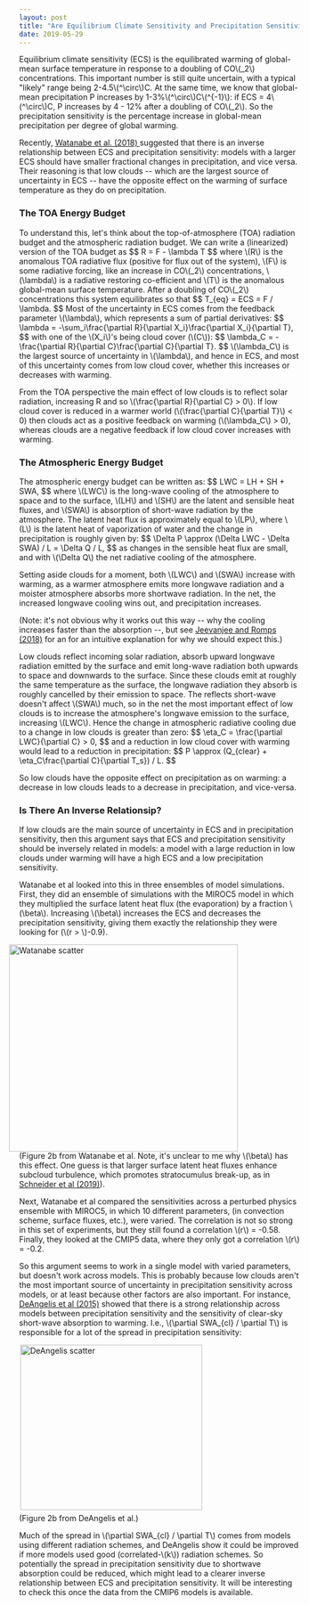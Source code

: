 ```yaml
---
layout: post
title: "Are Equilibrium Climate Sensitivity and Precipitation Sensitivity Inversely Related?"
date: 2019-05-29
---
```



<p>Equilibrium climate sensitivity (ECS) is the equilibrated warming of global-mean surface temperature in response to a doubling of CO\(_2\) concentrations. This important number is still quite uncertain, with a typical "likely" range being 2-4.5\(^\circ\)C. At the same time, we know that global-mean precipitation P increases by 1-3%\(^\circ\)C\(^{-1}\): if ECS = 4\(^\circ\)C, P increases by 4 - 12% after a doubling of CO\(_2\). So the precipitation sensitivity is the percentage increase in global-mean precipitation per degree of global warming.</p>

<p>Recently, <a href="https://www.nature.com/articles/s41558-018-0272-0">Watanabe et al. (2018) </a> suggested that there is an inverse relationship between ECS and precipitation sensitivity: models with a larger ECS should have smaller fractional changes in precipitation, and vice versa. Their reasoning is that low clouds -- which are the largest source of uncertainty in ECS -- have the opposite effect on the warming of surface temperature as they do on precipitation.</p>

<h3>The TOA Energy Budget</h3>

<p>To understand this, let's think about the top-of-atmosphere (TOA) radiation budget and the atmospheric radiation budget. We can write a (linearized) version of the TOA budget as
$$
R = F - \lambda T
$$
where \(R\) is the anomalous TOA radiative flux (positive for flux out of the system), \(F\) is some radiative forcing, like an increase in CO\(_2\) concentrations, \(\lambda\) is a radiative restoring co-efficient and \(T\) is the anomalous global-mean surface temperature. After a doubling of CO\(_2\) concentrations this system equilibrates so that
$$
T_{eq} = ECS = F / \lambda.
$$ 
Most of the uncertainty in ECS comes from the feedback parameter \(\lambda\), which represents a sum of partial derivatives:
$$
\lambda = -\sum_i\frac{\partial R}{\partial X_i}\frac{\partial X_i}{\partial T},
$$
with one of the \(X_i\)'s being cloud cover (\(C\)):
$$
\lambda_C = -\frac{\partial R}{\partial C}\frac{\partial C}{\partial T}.
$$
\(\lambda_C\) is the largest source of uncertainty in \(\lambda\), and hence in ECS, and most of this uncertainty comes from low cloud cover, whether this increases or decreases with warming.</p>

<p>From the TOA perspective the main effect of low clouds is to reflect solar radiation, increasing R and so \(\frac{\partial R}{\partial C} > 0\). If low cloud cover is reduced in a warmer world (\(\frac{\partial C}{\partial T}\)  &lt; 0) then clouds act as a positive feedback on warming (\(\lambda_C\)  > 0), whereas clouds are a negative feedback if low cloud cover increases with warming.</p>

<h3>The Atmospheric Energy Budget</h3>

<p>The atmospheric energy budget can be written as:
$$
LWC = LH + SH + SWA,
$$
where \(LWC\) is the long-wave cooling of the atmosphere to space and to the surface, \(LH\) and \(SH\) are the latent and sensible heat fluxes, and \(SWA\)  is absorption of short-wave radiation by the atmosphere. The latent heat flux is approximately equal to \(LP\), where \(L\) is the latent heat of vaporization of water and the change in precipitation is roughly given by:
$$
\Delta P \approx (\Delta LWC - \Delta SWA) / L = \Delta Q / L,
$$
as changes in the sensible heat flux are small, and with \(\Delta Q\) the net radiative cooling of the atmosphere.</p>

<p>Setting aside clouds for a moment, both \(LWC\) and \(SWA\) increase with warming, as a warmer atmosphere emits more longwave radiation and a moister atmosphere absorbs more shortwave radiation. In the net, the increased longwave cooling wins out, and precipitation increases.</p> 

<p>(Note: it's not obvious why it works out this way -- why the cooling increases faster than the absorption --, but see <a href="https://www.pnas.org/content/pnas/early/2018/10/16/1720683115.full.pdf?versioned=true">Jeevanjee and Romps (2018)</a> for an for an intuitive explanation for why we should expect this.)</p>

<p>Low clouds reflect incoming solar radiation, absorb upward longwave radiation emitted by the surface and emit long-wave radiation both upwards to space and downwards to the surface. Since these clouds emit at roughly the same temperature as the surface, the longwave radiation they absorb is roughly cancelled by their emission to space. The reflects short-wave doesn't affect \(SWA\) much, so in the net the most important effect of low clouds is to increase the atmosphere's longwave emission to the surface, increasing \(LWC\). Hence the change in atmospheric radiative cooling due to a change in low clouds is greater than zero:
$$
\eta_C = \frac{\partial LWC}{\partial C} > 0,
$$
and a reduction in low cloud cover with warming would lead to a reduction in precipitation:
$$
P \approx (Q_{clear} + \eta_C\frac{\partial C}{\partial T_s}) / L.
$$</p>

<p> So low clouds have the opposite effect on precipitation as on warming: a decrease in low clouds leads to a decrease in precipitation, and vice-versa.</p>

<h3>Is There An Inverse Relationsip?</h3>

<p>If low clouds are the main source of uncertainty in ECS and in precipitation sensitivity, then this argument says that ECS and precipitation sensitivity should be inversely related in models: a model with a large reduction in low clouds under warming will have a high ECS and a low precipitation sensitivity.</p> 

<p>Watanabe et al looked into this in three ensembles of model simulations. First, they did an ensemble of simulations with the MIROC5 model in which they multiplied the surface latent heat flux (the evaporation) by a fraction \(\beta\). Increasing \(\beta\) increases the ECS and decreases the precipitation sensitivity, giving them exactly the relationship they were looking for (\(r > \)-0.9).</p>

<img src="http://nicklutsko.github.io/notes/images/Watanabe_fig.png" alt="Watanabe scatter" style="position:absolute; left:210px; width:411px;height:372px;" class="center">
<br /><br /><br /><br /><br /><br /><br /><br /><br /><br /><br /><br /><br /><br /><br /><br /><br /><br /><br /><br /><br />
<p>(Figure 2b from Watanabe et al. Note, it's unclear to me why \(\beta\) has this effect. One guess is that larger surface latent heat fluxes enhance subcloud turbulence, which promotes stratocumulus break-up, as in <a href="https://www.nature.com/articles/s41561-019-0310-1.pdf">Schneider et al (2019)</a>).</p>

<p>Next, Watanabe et al compared the sensitivities across a perturbed physics ensemble with MIROC5, in which 10 different parameters, (in convection scheme, surface fluxes, etc.), were varied. The correlation is not so strong in this set of experiments, but they still found a correlation \(r\) = -0.58. Finally, they looked at the CMIP5 data, where they only got a correlation \(r\) = -0.2.</p>


<p>So this argument seems to work in a single model with varied parameters, but doesn't work across models. This is probably because low clouds aren't the most important source of uncertainty in precipitation sensitivity across models, or at least because other factors are also important. For instance, <a href="https://www.nature.com/articles/nature15770">DeAngelis et al (2015)</a> showed that there is a strong relationship across models between precipitation sensitivity and the sensitivity of clear-sky short-wave absorption to warming. I.e., \(\partial SWA_{cl} / \partial T\) is responsible for a lot of the spread in precipitation sensitivity:</p>

<img src="http://nicklutsko.github.io/notes/images/DeAngelis_fig.png" alt="DeAngelis scatter" style="position:absolute; left:230px; width:327px;height:297px;" class="center">
<br /><br /><br /><br /><br /><br /><br /><br /><br /><br /><br /><br /><br /><br /><br /><br /><br />
<p>(Figure 2b from DeAngelis et al.)</p>


<p>Much of the spread in \(\partial SWA_{cl} / \partial T\) comes from models using different radiation schemes, and DeAngelis show it could be improved if more models used good (correlated-\(k\)) radiation schemes. So potentially the spread in precipitation sensitivity due to shortwave absorption could be reduced, which might lead to a clearer inverse relationship between ECS and precipitation sensitivity. It will be interesting to check this once the data from the CMIP6 models is available.</p>
















